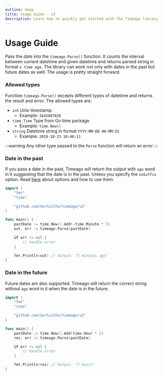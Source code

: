 ```yaml
---
outline: deep
title: Usage Guide - v3
description: Learn how to quickly get started with the Timeago library
---
```


# Usage Guide
Pass the date into the `timeago.Parse()` function. It counts the interval between current datetime and given datetime and returns parsed string in format `x time ago`. The library can work not only with dates in the past but future dates as well. The usage is pretty straight forward.

### Allowed types
Function `timeago.Parse()` excepts different types of datetime and returns the result and error. The allowed types are:

- `int` Unix timestamp.
    - Example: `1642607826`
- `time.Time` Type from Go time package
    - Example: `time.Now()`
- `string` Datetime string in format `YYYY-MM-DD HH:MM:SS`
    - Example: `2019-10-23 10:46:11`

:::warning
Any other type passed to the `Parse` function will return an error
:::

### Date in the past
If you pass a date in the past, Timeago will return the output with `ago` word in it suggesting that the date is in the past. Unless you specify the `noSuffix` option. Read [here](/v3/options.html#available-options) about options and how to use them.

```go
import (
	"fmt"
	"time"

	"github.com/SerhiiCho/timeago/v2"
)

func main() {
	pastDate := time.Now().Add(-time.Minute * 5)
	out, err := timeago.Parse(pastDate)

	if err != nil {
		// handle error
	}

	fmt.Println(out) // Output: "5 minutes ago"
}
```

### Date in the future
Future dates are also supported. Timeago will return the correct string without `ago` word in it when the date is in the future.

```go
import (
	"fmt"
	"time"

	"github.com/SerhiiCho/timeago/v2"
)

func main() {
    pastDate := time.Now().Add(time.Hour * 2)
    res, err := timeago.Parse(pastDate)

    if err != nil {
        // handle error
    }

    fmt.Println(res) // Output: "2 hours"
}
```